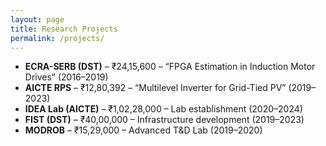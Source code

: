 ```yaml
---
layout: page
title: Research Projects
permalink: /projects/
---
```


- **ECRA-SERB (DST)** – ₹24,15,600 – “FPGA Estimation in Induction Motor Drives” (2016–2019)
- **AICTE RPS** – ₹12,80,392 – “Multilevel Inverter for Grid-Tied PV” (2019–2023)
- **IDEA Lab (AICTE)** – ₹1,02,28,000 – Lab establishment (2020–2024)
- **FIST (DST)** – ₹40,00,000 – Infrastructure development (2019–2023)
- **MODROB** – ₹15,29,000 – Advanced T&D Lab (2019–2020)

